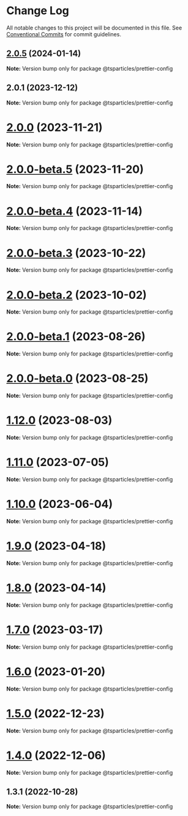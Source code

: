# Change Log

All notable changes to this project will be documented in this file.
See [Conventional Commits](https://conventionalcommits.org) for commit guidelines.

## [2.0.5](https://github.com/tsparticles/utils/compare/v2.0.4...v2.0.5) (2024-01-14)

**Note:** Version bump only for package @tsparticles/prettier-config





## 2.0.1 (2023-12-12)

**Note:** Version bump only for package @tsparticles/prettier-config





# [2.0.0](https://github.com/tsparticles/utils/compare/@tsparticles/prettier-config@2.0.0-beta.5...@tsparticles/prettier-config@2.0.0) (2023-11-21)

**Note:** Version bump only for package @tsparticles/prettier-config





# [2.0.0-beta.5](https://github.com/tsparticles/utils/compare/@tsparticles/prettier-config@2.0.0-beta.4...@tsparticles/prettier-config@2.0.0-beta.5) (2023-11-20)

**Note:** Version bump only for package @tsparticles/prettier-config





# [2.0.0-beta.4](https://github.com/tsparticles/utils/compare/@tsparticles/prettier-config@2.0.0-beta.3...@tsparticles/prettier-config@2.0.0-beta.4) (2023-11-14)

**Note:** Version bump only for package @tsparticles/prettier-config





# [2.0.0-beta.3](https://github.com/tsparticles/utils/compare/@tsparticles/prettier-config@2.0.0-beta.2...@tsparticles/prettier-config@2.0.0-beta.3) (2023-10-22)

**Note:** Version bump only for package @tsparticles/prettier-config





# [2.0.0-beta.2](https://github.com/tsparticles/utils/compare/@tsparticles/prettier-config@2.0.0-beta.1...@tsparticles/prettier-config@2.0.0-beta.2) (2023-10-02)

**Note:** Version bump only for package @tsparticles/prettier-config





# [2.0.0-beta.1](https://github.com/tsparticles/utils/compare/@tsparticles/prettier-config@2.0.0-beta.0...@tsparticles/prettier-config@2.0.0-beta.1) (2023-08-26)

**Note:** Version bump only for package @tsparticles/prettier-config





# [2.0.0-beta.0](https://github.com/tsparticles/utils/compare/@tsparticles/prettier-config@1.12.0...@tsparticles/prettier-config@2.0.0-beta.0) (2023-08-25)

**Note:** Version bump only for package @tsparticles/prettier-config





# [1.12.0](https://github.com/tsparticles/utils/compare/@tsparticles/prettier-config@1.11.0...@tsparticles/prettier-config@1.12.0) (2023-08-03)

**Note:** Version bump only for package @tsparticles/prettier-config





# [1.11.0](https://github.com/tsparticles/utils/compare/@tsparticles/prettier-config@1.10.0...@tsparticles/prettier-config@1.11.0) (2023-07-05)

**Note:** Version bump only for package @tsparticles/prettier-config





# [1.10.0](https://github.com/tsparticles/utils/compare/@tsparticles/prettier-config@1.9.0...@tsparticles/prettier-config@1.10.0) (2023-06-04)

**Note:** Version bump only for package @tsparticles/prettier-config





# [1.9.0](https://github.com/tsparticles/utils/compare/@tsparticles/prettier-config@1.8.0...@tsparticles/prettier-config@1.9.0) (2023-04-18)

**Note:** Version bump only for package @tsparticles/prettier-config





# [1.8.0](https://github.com/tsparticles/utils/compare/@tsparticles/prettier-config@1.7.0...@tsparticles/prettier-config@1.8.0) (2023-04-14)

**Note:** Version bump only for package @tsparticles/prettier-config





# [1.7.0](https://github.com/tsparticles/utils/compare/@tsparticles/prettier-config@1.6.0...@tsparticles/prettier-config@1.7.0) (2023-03-17)

**Note:** Version bump only for package @tsparticles/prettier-config





# [1.6.0](https://github.com/tsparticles/utils/compare/@tsparticles/prettier-config@1.5.0...@tsparticles/prettier-config@1.6.0) (2023-01-20)

**Note:** Version bump only for package @tsparticles/prettier-config





# [1.5.0](https://github.com/tsparticles/utils/compare/@tsparticles/prettier-config@1.4.0...@tsparticles/prettier-config@1.5.0) (2022-12-23)

**Note:** Version bump only for package @tsparticles/prettier-config





# [1.4.0](https://github.com/tsparticles/utils/compare/@tsparticles/prettier-config@1.3.1...@tsparticles/prettier-config@1.4.0) (2022-12-06)

**Note:** Version bump only for package @tsparticles/prettier-config





## 1.3.1 (2022-10-28)

**Note:** Version bump only for package @tsparticles/prettier-config
